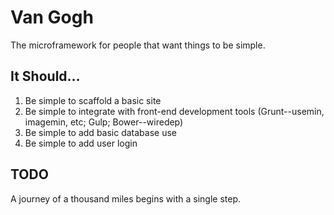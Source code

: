 Van Gogh
===

The microframework for people that want things to be simple.

It Should&hellip;
---

1. Be simple to scaffold a basic site
2. Be simple to integrate with front-end development tools (Grunt--usemin, imagemin, etc; Gulp; Bower--wiredep)
3. Be simple to add basic database use
4. Be simple to add user login

TODO
---

A journey of a thousand miles begins with a single step.
